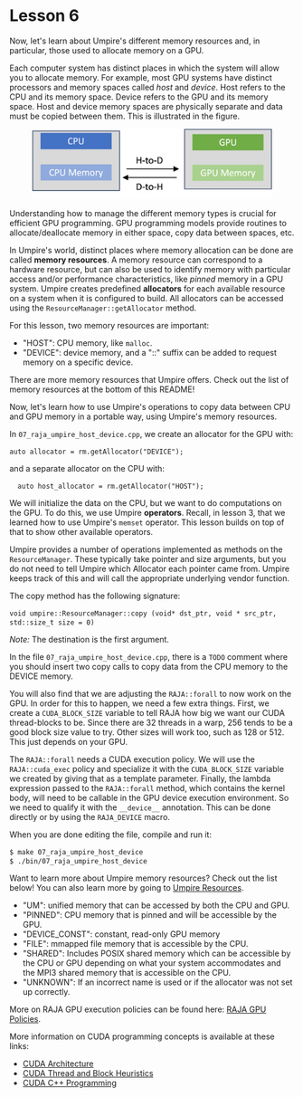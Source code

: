 # Lesson 6

Now, let's learn about Umpire's different memory resources and, in
particular, those used to allocate memory on a GPU. 

Each computer system has distinct places in which the system
will allow you to allocate memory. For example, most GPU systems have distinct
processors and memory spaces called *host* and *device*. Host refers to the
CPU and its memory space. Device refers to the GPU and its memory space. Host
and device memory spaces are physically separate and data must be copied between
them. This is illustrated in the figure.

<figure>
<img src="./images/CPU_GPU.png">
</figure>

Understanding how to manage the different memory types is crucial for
efficient GPU programming. GPU programming models provide routines to
allocate/deallocate memory in either space, copy data between spaces, etc.

In Umpire's world, distinct places where memory allocation can be done are 
called **memory resources**. A memory resource can correspond to a hardware
resource, but can also be used to identify memory with particular access and/or
performance characteristics, like *pinned* memory in a GPU system. Umpire
creates predefined **allocators** for each available resource on a system
when it is configured to build. All allocators can be accessed using the 
`ResourceManager::getAllocator` method.

For this lesson, two memory resources are important:

- "HOST": CPU memory, like `malloc`.
- "DEVICE": device memory, and a "::<N>" suffix can be added to request memory on a specific device.

There are more memory resources that Umpire offers. Check out the list of
memory resources at the bottom of this README!

Now, let's learn how to use Umpire's operations to copy data
between CPU and GPU memory in a portable way, using Umpire's memory resources.

In `07_raja_umpire_host_device.cpp`, we create an allocator for the GPU with:
```  
auto allocator = rm.getAllocator("DEVICE");
```

and a separate allocator on the CPU with:

```
  auto host_allocator = rm.getAllocator("HOST");
```

We will initialize the data on the CPU, but we want to do computations on
the GPU. To do this, we use Umpire **operators**. Recall, in lesson 3, that
we learned how to use Umpire's `memset` operator. This lesson
builds on top of that to show other available operators.

Umpire provides a number of operations implemented as methods on the
`ResourceManager`. These typically take pointer and size arguments, but you do
not need to tell Umpire which Allocator each pointer came from. Umpire keeps
track of this and will call the appropriate underlying vendor function.

The copy method has the following signature:

```
void umpire::ResourceManager::copy (void* dst_ptr, void * src_ptr, std::size_t size = 0)	
```

*Note:* The destination is the first argument.

In the file `07_raja_umpire_host_device.cpp`, there is a `TODO` comment where you should insert two copy
calls to copy data from the CPU memory to the DEVICE memory.

You will also find that we are adjusting the `RAJA::forall` to now work on the GPU.
In order for this to happen, we need a few extra things. First, we create a 
`CUDA_BLOCK_SIZE` variable to tell RAJA how big we want our CUDA thread-blocks to be.
Since there are 32 threads in a warp, 256 tends to be a good block size value to try. Other sizes will work too, such as 128 or 512. This just depends on your GPU.

The `RAJA::forall` needs a CUDA execution policy. We will use the 
`RAJA::cuda_exec` policy and specialize it with the `CUDA_BLOCK_SIZE` variable
we created by giving that as a template parameter. Finally, the lambda
expression passed to the `RAJA::forall` method, which contains the kernel
body, will need to be callable in the GPU device execution
environment. So we need to qualify it with the `__device__` annotation.
This can be done directly or by using the `RAJA_DEVICE` macro.

When you are done editing the file, compile and run it:

```
$ make 07_raja_umpire_host_device
$ ./bin/07_raja_umpire_host_device
```
Want to learn more about Umpire memory resources? Check out the list below! You can also learn more by going to [Umpire Resources](https://umpire.readthedocs.io/en/develop/sphinx/tutorial/resources.html).

- "UM": unified memory that can be accessed by both the CPU and GPU.
- "PINNED": CPU memory that is pinned and will be accessible by the GPU.
- "DEVICE_CONST": constant, read-only GPU memory
- "FILE": mmapped file memory that is accessible by the CPU.
- "SHARED": Includes POSIX shared memory which can be accessible by the CPU or GPU depending
on what your system accommodates and the MPI3 shared memory that is accessible on the CPU.
- "UNKNOWN": If an incorrect name is used or if the allocator was not set up correctly.

More on RAJA GPU execution policies can be found here: [RAJA GPU Policies](https://raja.readthedocs.io/en/develop/sphinx/user_guide/feature/policies.html#gpu-policies-for-cuda-and-hip).

More information on CUDA programming concepts is available at these links:

* [CUDA Architecture](https://stevengong.co/notes/CUDA-Architecture)
* [CUDA Thread and Block Heuristics](https://cuda-programming.blogspot.com/2013/01/thread-and-block-heuristics-in-cuda.html)
* [CUDA C++ Programming](https://docs.nvidia.com/cuda/cuda-c-programming-guide/)

